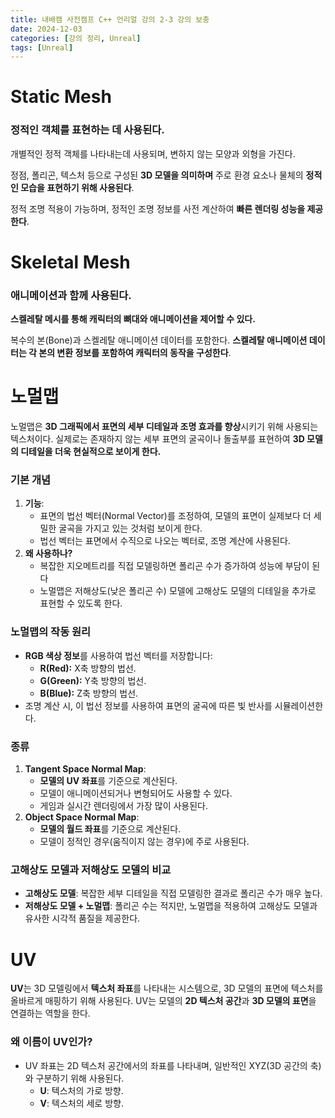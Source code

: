 ```yaml
---
title: 내배캠 사전캠프 C++ 언리얼 강의 2-3 강의 보충
date: 2024-12-03
categories: [강의 정리, Unreal]
tags: [Unreal]
---
```

# Static Mesh

### 정적인 객체를 표현하는 데 사용된다.

개별적인 정적 객체를 나타내는데 사용되며, 변하지 않는 모양과 외형을 가진다. 

정점, 폴리곤, 텍스처 등으로 구성된 **3D 모델을 의미하며** 주로 환경 요소나 물체의 **정적인 모습을 표현하기 위해 사용된다**.

정적 조명 적용이 가능하며, 정적인 조명 정보를 사전 계산하여 **빠른 렌더링 성능을 제공한다**.

# Skeletal Mesh

### 애니메이션과 함께 사용된다.

**스켈레탈 메시를 통해 캐릭터의 뼈대와 애니메이션을 제어할 수 있다.**

복수의 본(Bone)과 스켈레탈 애니메이션 데이터를 포함한다. **스켈레탈 애니메이션 데이터는 각 본의 변환 정보를 포함하여 캐릭터의 동작을 구성한다**.

# 노멀맵

노멀맵은 **3D 그래픽에서 표면의 세부 디테일과 조명 효과를 향상**시키기 위해 사용되는 텍스처이다. 실제로는 존재하지 않는 세부 표면의 굴곡이나 돌출부를 표현하여 **3D 모델의 디테일을 더욱 현실적으로 보이게 한다.**

### **기본 개념**

1. **기능**:
    - 표면의 법선 벡터(Normal Vector)를 조정하여, 모델의 표면이 실제보다 더 세밀한 굴곡을 가지고 있는 것처럼 보이게 한다.
    - 법선 벡터는 표면에서 수직으로 나오는 벡터로, 조명 계산에 사용된다.
2. **왜 사용하나?**
    - 복잡한 지오메트리를 직접 모델링하면 폴리곤 수가 증가하여 성능에 부담이 된다
    - 노멀맵은 저해상도(낮은 폴리곤 수) 모델에 고해상도 모델의 디테일을 추가로 표현할 수 있도록 한다.

### **노멀맵의 작동 원리**

- **RGB 색상 정보**를 사용하여 법선 벡터를 저장합니다:
    - **R(Red):** X축 방향의 법선.
    - **G(Green):** Y축 방향의 법선.
    - **B(Blue):** Z축 방향의 법선.
- 조명 계산 시, 이 법선 정보를 사용하여 표면의 굴곡에 따른 빛 반사를 시뮬레이션한다.

### **종류**

1. **Tangent Space Normal Map**:
    - **모델의 UV 좌표**를 기준으로 계산된다.
    - 모델이 애니메이션되거나 변형되어도 사용할 수 있다.
    - 게임과 실시간 렌더링에서 가장 많이 사용된다.
2. **Object Space Normal Map**:
    - **모델의 월드 좌표**를 기준으로 계산된다.
    - 모델이 정적인 경우(움직이지 않는 경우)에 주로 사용된다.

### **고해상도 모델과 저해상도 모델의 비교**

- **고해상도 모델**: 복잡한 세부 디테일을 직접 모델링한 결과로 폴리곤 수가 매우 높다.
- **저해상도 모델 + 노멀맵**: 폴리곤 수는 적지만, 노멀맵을 적용하여 고해상도 모델과 유사한 시각적 품질을 제공한다.

# UV

**UV**는 3D 모델링에서 **텍스처 좌표**를 나타내는 시스템으로, 3D 모델의 표면에 텍스처를 올바르게 매핑하기 위해 사용된다. UV는 모델의 **2D 텍스처 공간**과 **3D 모델의 표면**을 연결하는 역할을 한다.

### **왜 이름이 UV인가?**

- UV 좌표는 2D 텍스처 공간에서의 좌표를 나타내며, 일반적인 XYZ(3D 공간의 축)와 구분하기 위해 사용된다.
    - **U**: 텍스처의 가로 방향.
    - **V**: 텍스처의 세로 방향.